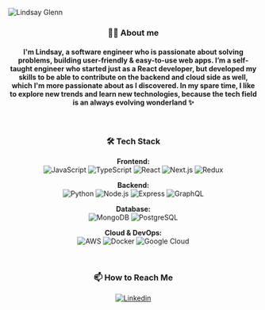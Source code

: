![Lindsay Glenn](https://github.com/lindsaycode05/lindsaycode05/assets/88434441/9c9221f6-f842-40e5-8b48-f119aa8e2675)

<h3 align="center">🧍‍♂️ About me</h3>

<h4 align="center">I'm Lindsay, a software engineer who is passionate about solving problems, building user-friendly & easy-to-use web apps.
I’m a self-taught engineer who started just as a React developer, but developed my skills to be able to contribute on the backend and cloud side as well, which I'm more passionate about as I discovered. In my spare time, I like to explore new trends and learn new technologies, because the tech field is an always evolving wonderland ✨</h4>
<br>

<!-- Tech Stack -->
<h3 align="center">🛠️ Tech Stack</h3>
<p align="center">
  <!-- Frontend -->
  <strong>Frontend:</strong><br/>
  <img src="https://img.shields.io/badge/JavaScript-F7DF1E?style=flat&logo=javascript&logoColor=black" alt="JavaScript"/>
  <img src="https://img.shields.io/badge/TypeScript-3178C6?style=flat&logo=typescript&logoColor=white" alt="TypeScript"/>
  <img src="https://img.shields.io/badge/React-61DAFB?style=flat&logo=react&logoColor=black" alt="React"/>
  <img src="https://img.shields.io/badge/Next.js-black?style=flat&logo=next.js&logoColor=white" alt="Next.js"/>
  <img src="https://img.shields.io/badge/Redux-764ABC?style=flat&logo=redux&logoColor=white" alt="Redux"/><br/>
</p>

<p align="center">
  <!-- Backend -->
  <strong>Backend:</strong><br/>
  <img src="https://img.shields.io/badge/Python-3776AB?style=flat&logo=python&logoColor=white" alt="Python"/>
  <img src="https://img.shields.io/badge/Node.js-339933?style=flat&logo=node.js&logoColor=white" alt="Node.js"/>
  <img src="https://img.shields.io/badge/Express-000000?style=flat&logo=express&logoColor=white" alt="Express"/>
  <img src="https://img.shields.io/badge/GraphQL-E434AA?style=flat&logo=graphql&logoColor=white" alt="GraphQL"/><br/>
</p>

<p align="center">
  <!-- Database -->
  <strong>Database:</strong><br/>
  <img src="https://img.shields.io/badge/MongoDB-47A248?style=flat&logo=mongodb&logoColor=white" alt="MongoDB"/>
  <img src="https://img.shields.io/badge/PostgreSQL-336791?style=flat&logo=postgresql&logoColor=white" alt="PostgreSQL"/><br/>
</p>

<p align="center">
  <!-- Cloud & DevOps -->
  <strong>Cloud & DevOps:</strong><br/>
  <img src="https://img.shields.io/badge/AWS-232F3E?style=flat&logo=amazon-aws&logoColor=white" alt="AWS"/>
  <img src="https://img.shields.io/badge/Docker-2496ED?style=flat&logo=docker&logoColor=white" alt="Docker"/>
  <img src="https://img.shields.io/badge/Google_Cloud-4285F4?style=flat&logo=google-cloud&logoColor=white" alt="Google Cloud"/><br/>
</p>

<br>

<h3 align="center">📫 How to Reach Me</h3>
<p align="center">
  <a href="https://www.linkedin.com/in/lindsaycode/" target="_blank">
    <img src="https://img.shields.io/badge/lindsay_glenn-%230077B5.svg?style=for-the-badge&logo=linkedin&logoColor=white" alt="Linkedin" />
 </a>
</p>
